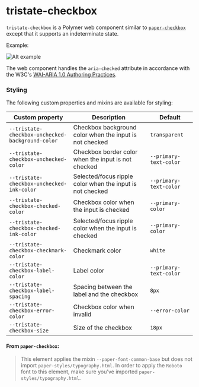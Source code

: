 # tristate-checkbox

`tristate-checkbox` is a Polymer web component similar to 
[`paper-checkbox`](https://elements.polymer-project.org/elements/paper-checkbox) 
except that it supports an indeterminate state.

Example:

![Alt example](./blob/components/tristate-checkbox.png)

The web component handles the `aria-checked` attribute in accordance with the W3C's
[WAI-ARIA 1.0 Authoring Practices](https://www.w3.org/TR/wai-aria-practices/#checkbox).

### Styling

The following custom properties and mixins are available for styling:

Custom property | Description | Default
----------------|-------------|----------
`--tristate-checkbox-unchecked-background-color` | Checkbox background color when the input is not checked | `transparent`
`--tristate-checkbox-unchecked-color` | Checkbox border color when the input is not checked | `--primary-text-color`
`--tristate-checkbox-unchecked-ink-color` | Selected/focus ripple color when the input is not checked | `--primary-text-color`
`--tristate-checkbox-checked-color` | Checkbox color when the input is checked | `--primary-color`
`--tristate-checkbox-checked-ink-color` | Selected/focus ripple color when the input is checked | `--primary-color`
`--tristate-checkbox-checkmark-color` | Checkmark color | `white`
`--tristate-checkbox-label-color` | Label color | `--primary-text-color`
`--tristate-checkbox-label-spacing` | Spacing between the label and the checkbox | `8px`
`--tristate-checkbox-error-color` | Checkbox color when invalid | `--error-color`
`--tristate-checkbox-size` | Size of the checkbox | `18px`


#### From `paper-checkbox`__:__

> This element applies the mixin `--paper-font-common-base` but does not import `paper-styles/typography.html`.
> In order to apply the `Roboto` font to this element, make sure you've imported `paper-styles/typography.html`.
